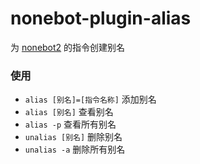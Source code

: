 # nonebot-plugin-alias

为 [nonebot2](https://github.com/nonebot/nonebot2) 的指令创建别名

### 使用

- `alias [别名]=[指令名称]` 添加别名
- `alias [别名]` 查看别名
- `alias -p` 查看所有别名
- `unalias [别名]` 删除别名
- `unalias -a` 删除所有别名
